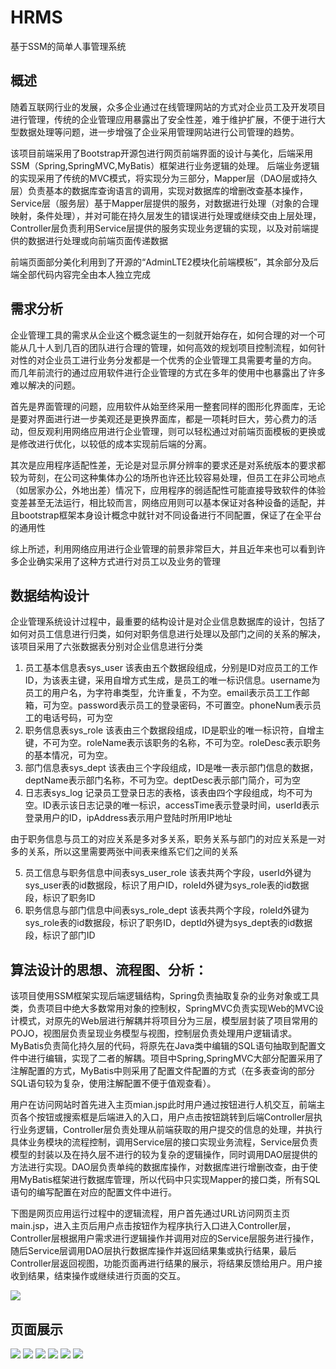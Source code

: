 # HRMS

基于SSM的简单人事管理系统

## 概述
随着互联网行业的发展，众多企业通过在线管理网站的方式对企业员工及开发项目进行管理，传统的企业管理应用暴露出了安全性差，难于维护扩展，不便于进行大型数据处理等问题，进一步增强了企业采用管理网站进行公司管理的趋势。

该项目前端采用了Bootstrap开源包进行网页前端界面的设计与美化，后端采用SSM（Spring,SpringMVC,MyBatis）框架进行业务逻辑的处理。
后端业务逻辑的实现采用了传统的MVC模式，将实现分为三部分，Mapper层（DAO层或持久层）负责基本的数据库查询语言的调用，实现对数据库的增删改查基本操作，Service层（服务层）基于Mapper层提供的服务，对数据进行处理（对象的合理映射，条件处理），并对可能在持久层发生的错误进行处理或继续交由上层处理，Controller层负责利用Service层提供的服务实现业务逻辑的实现，以及对前端提供的数据进行处理或向前端页面传递数据

前端页面部分美化利用到了开源的“AdminLTE2模块化前端模板”，其余部分及后端全部代码内容完全由本人独立完成

## 需求分析
企业管理工具的需求从企业这个概念诞生的一刻就开始存在，如何合理的对一个可能从几十人到几百的团队进行合理的管理，如何高效的规划项目控制流程，如何针对性的对企业员工进行业务分发都是一个优秀的企业管理工具需要考量的方向。
而几年前流行的通过应用软件进行企业管理的方式在多年的使用中也暴露出了许多难以解决的问题。

首先是界面管理的问题，应用软件从始至终采用一整套同样的图形化界面库，无论是要对界面进行进一步美观还是更换界面库，都是一项耗时巨大，劳心费力的活动，但反观利用网络应用进行企业管理，则可以轻松通过对前端页面模板的更换或是修改进行优化，以较低的成本实现前后端的分离。

其次是应用程序适配性差，无论是对显示屏分辨率的要求还是对系统版本的要求都较为苛刻，在公司这种集体办公的场所也许还比较容易处理，但员工在非公司地点（如居家办公，外地出差）情况下，应用程序的弱适配性可能直接导致软件的体验变差甚至无法运行，相比较而言，网络应用则可以基本保证对各种设备的适配，并且bootstrap框架本身设计概念中就针对不同设备进行不同配置，保证了在全平台的通用性

综上所述，利用网络应用进行企业管理的前景非常巨大，并且近年来也可以看到许多企业确实采用了这种方式进行对员工以及业务的管理

## 数据结构设计
企业管理系统设计过程中，最重要的结构设计是对企业信息数据库的设计，包括了如何对员工信息进行归类，如何对职务信息进行处理以及部门之间的关系的解决，该项目采用了六张数据表分别对企业信息进行分类

1. 员工基本信息表sys_user
该表由五个数据段组成，分别是ID对应员工的工作ID，为该表主键，采用自增方式生成，是员工的唯一标识信息。username为员工的用户名，为字符串类型，允许重复，不为空。email表示员工工作邮箱，可为空。password表示员工的登录密码，不可置空。phoneNum表示员工的电话号码，可为空
2.	职务信息表sys_role
该表由三个数据段组成，ID是职业的唯一标识符，自增主键，不可为空。roleName表示该职务的名称，不可为空。roleDesc表示职务的基本情况，可为空。
3.	部门信息表sys_dept
该表由三个字段组成，ID是唯一表示部门信息的数据，deptName表示部门名称，不可为空。deptDesc表示部门简介，可为空
4.	日志表sys_log
记录员工登录日志的表格，该表由四个字段组成，均不可为空。ID表示该日志记录的唯一标识，accessTime表示登录时间，userId表示登录用户的ID，ipAddress表示用户登陆时所用IP地址

由于职务信息与员工的对应关系是多对多关系，职务关系与部门的对应关系是一对多的关系，所以这里需要两张中间表来维系它们之间的关系

5.	员工信息与职务信息中间表sys_user_role
该表共两个字段，userId外键为sys_user表的id数据段，标识了用户ID，roleId外键为sys_role表的id数据段，标识了职务ID
6.	职务信息与部门信息中间表sys_role_dept
该表共两个字段，roleId外键为sys_role表的id数据段，标识了职务ID，deptId外键为sys_dept表的id数据段，标识了部门ID


## 算法设计的思想、流程图、分析：
该项目使用SSM框架实现后端逻辑结构，Spring负责抽取复杂的业务对象或工具类，负责项目中绝大多数常用对象的控制权，SpringMVC负责实现Web的MVC设计模式，对原先的Web层进行解耦并将项目分为三层，模型层封装了项目常用的POJO，视图层负责呈现业务模型与视图，控制层负责处理用户逻辑请求。MyBatis负责简化持久层的代码，将原先在Java类中编辑的SQL语句抽取到配置文件中进行编辑，实现了二者的解耦。项目中Spring,SpringMVC大部分配置采用了注解配置的方式，MyBatis中则采用了配置文件配置的方式（在多表查询的部分SQL语句较为复杂，使用注解配置不便于值观查看）。

用户在访问网站时首先进入主页mian.jsp此时用户通过按钮进行人机交互，前端主页各个按钮或搜索框是后端进入的入口，用户点击按钮跳转到后端Controller层执行业务逻辑，Controller层负责处理从前端获取的用户提交的信息的处理，并执行具体业务模块的流程控制，调用Service层的接口实现业务流程，Service层负责模型的封装以及在持久层不进行的较为复杂的逻辑操作，同时调用DAO层提供的方法进行实现。DAO层负责单纯的数据库操作，对数据库进行增删改查，由于使用MyBatis框架进行数据库管理，所以代码中只实现Mapper的接口类，所有SQL语句的编写配置在对应的配置文件中进行。

下图是网页应用运行过程中的逻辑流程，用户首先通过URL访问网页主页main.jsp，进入主页后用户点击按钮作为程序执行入口进入Controller层，Controller层根据用户需求进行逻辑操作并调用对应的Service层服务进行操作，随后Service层调用DAO层执行数据库操作并返回结果集或执行结果，最后Controller层返回视图，功能页面再进行结果的展示，将结果反馈给用户。用户接收到结果，结束操作或继续进行页面的交互。

![](https://ywrbyimg.oss-cn-chengdu.aliyuncs.com/img/shujujiegou10.png)

## 页面展示

![](https://ywrbyimg.oss-cn-chengdu.aliyuncs.com/img/shujujiegou1.png)
![](https://ywrbyimg.oss-cn-chengdu.aliyuncs.com/img/shujujiegou2.png)
![](https://ywrbyimg.oss-cn-chengdu.aliyuncs.com/img/shujujiegou3.png)
![](https://ywrbyimg.oss-cn-chengdu.aliyuncs.com/img/shujujiegou4.png)
![](https://ywrbyimg.oss-cn-chengdu.aliyuncs.com/img/shujujiegou6.png)
![](https://ywrbyimg.oss-cn-chengdu.aliyuncs.com/img/shujujiegou8.png)

